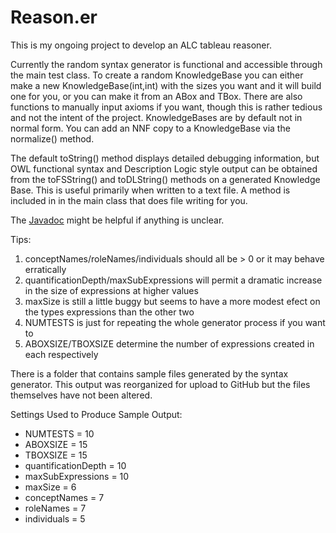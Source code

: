 # Reason.er

This is my ongoing project to develop an ALC tableau reasoner. 

Currently the random syntax generator is functional and accessible through the main test class. To create a random KnowledgeBase you can either make a new KnowledgeBase(int,int) with the sizes you want and it will build one for you, or you can make it from an ABox and TBox. There are also functions to manually input axioms if you want, though this is rather tedious and not the intent of the project. KnowledgeBases are by default not in normal form. You can add an NNF copy to a KnowledgeBase via the normalize() method. 

The default toString() method displays detailed debugging information, but OWL functional syntax and Description Logic style output can be obtained from the toFSString() and toDLString() methods on a generated Knowledge Base. This is useful primarily when written to a text file. A method is included in in the main class that does file writing for you.

The <a href="https://aaroneberhart.github.io/Reason.er/Javadoc/" target="_blank">Javadoc</a> might be helpful if anything is unclear.

Tips:<ol>
<li>conceptNames/roleNames/individuals should all be > 0 or it may behave erratically</li>
<li>quantificationDepth/maxSubExpressions will permit a dramatic increase in the size of expressions at higher values</li>
<li>maxSize is still a little buggy but seems to have a more modest efect on the types expressions than the other two</li>
<li>NUMTESTS is just for repeating the whole generator process if you want to</li>
<li>ABOXSIZE/TBOXSIZE determine the number of expressions created in each respectively</li>
</ol>

There is a folder that contains sample files generated by the syntax generator. This output was reorganized for upload to GitHub but the files themselves have not been altered. 

Settings Used to Produce Sample Output:<ul>
<li>NUMTESTS = 10</li>
<li>ABOXSIZE = 15</li>
<li>TBOXSIZE = 15</li>
<li>quantificationDepth = 10</li>
<li>maxSubExpressions = 10</li>
<li>maxSize = 6</li>
<li>conceptNames = 7</li>
<li>roleNames = 7</li>
<li>individuals = 5</li>
</ul>


